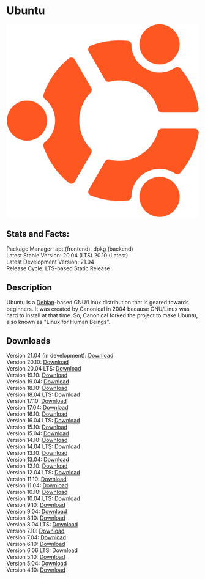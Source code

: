 # Ubuntu

![](icons/ubuntu.png)

## Stats and Facts:
Package Manager: apt (frontend), dpkg (backend)<br>
Latest Stable Version: 20.04 (LTS) 20.10 (Latest)<br>
Latest Development Version: 21.04<br>
Release Cycle: LTS-based Static Release<br>

## Description
Ubuntu is a [Debian](debian.md)-based GNU/Linux distribution that is geared towards beginners. It was created by Canonical in 2004 because GNU/Linux was hard to install at that time. So, Canonical forked the project to make Ubuntu, also known as "Linux for Human Beings".

## Downloads
Version 21.04 (in development): [Download](https://cdimage.ubuntu.com/daily-live/current/hirsute-desktop-amd64.iso)<br>
Version 20.10: [Download](https://releases.ubuntu.com/20.10/ubuntu-20.10-desktop-amd64.iso)<br>
Version 20.04 LTS: [Download](https://releases.ubuntu.com/20.04/ubuntu-20.04.2.0-desktop-amd64.iso)<br>
Version 19.10: [Download](http://old-releases.ubuntu.com/releases/eoan/ubuntu-19.10-desktop-amd64.iso)<br>
Version 19.04: [Download](http://old-releases.ubuntu.com/releases/disco/ubuntu-19.04-desktop-amd64.iso)<br>
Version 18.10: [Download](http://old-releases.ubuntu.com/releases/cosmic/ubuntu-18.10-desktop-amd64.iso)<br>
Version 18.04 LTS: [Download](http://old-releases.ubuntu.com/releases/bionic/ubuntu-18.04-desktop-amd64.iso)<br>
Version 17.10: [Download](http://old-releases.ubuntu.com/releases/artful/ubuntu-17.10-desktop-amd64.iso)<br>
Version 17.04: [Download](http://old-releases.ubuntu.com/releases/zesty/ubuntu-17.04-desktop-amd64.iso)<br>
Version 16.10: [Download](http://old-releases.ubuntu.com/releases/yakkety/ubuntu-16.10-desktop-amd64.iso)<br>
Version 16.04 LTS: [Download](http://old-releases.ubuntu.com/releases/xenial/ubuntu-16.04-desktop-amd64.iso)<br>
Version 15.10: [Download](http://old-releases.ubuntu.com/releases/wily/ubuntu-15.10-desktop-amd64.iso)<br>
Version 15.04: [Download](http://old-releases.ubuntu.com/releases/vivid/ubuntu-15.04-desktop-amd64.iso)<br>
Version 14.10: [Download](http://old-releases.ubuntu.com/releases/utopic/ubuntu-14.10-desktop-amd64.iso)<br>
Version 14.04 LTS: [Download](http://old-releases.ubuntu.com/releases/trusty/ubuntu-14.04-desktop-amd64.iso)<br>
Version 13.10: [Download](http://old-releases.ubuntu.com/releases/saucy/ubuntu-13.10-desktop-amd64.iso)<br>
Version 13.04: [Download](http://old-releases.ubuntu.com/releases/raring/ubuntu-13.04-desktop-amd64.iso)<br>
Version 12.10: [Download](http://old-releases.ubuntu.com/releases/quantal/ubuntu-12.10-desktop-amd64.iso)<br>
Version 12.04 LTS: [Download](http://old-releases.ubuntu.com/releases/precise/ubuntu-12.04-desktop-amd64.iso)<br>
Version 11.10: [Download](http://old-releases.ubuntu.com/releases/oneiric/ubuntu-11.10-alternate-i386.iso)<br>
Version 11.04: [Download](http://old-releases.ubuntu.com/releases/natty/ubuntu-11.04-desktop-amd64.iso)<br>
Version 10.10: [Download](http://old-releases.ubuntu.com/releases/maverick/ubuntu-10.10-desktop-amd64.iso)<br>
Version 10.04 LTS: [Download](http://old-releases.ubuntu.com/releases/lucid/ubuntu-10.04.1-desktop-amd64.iso)<br>
Version 9.10: [Download](http://old-releases.ubuntu.com/releases/karmic/ubuntu-9.10-server-amd64.iso)<br>
Version 9.04: [Download](http://old-releases.ubuntu.com/releases/jaunty/ubuntu-9.04-desktop-amd64.iso)<br>
Version 8.10: [Download](http://old-releases.ubuntu.com/releases/intrepid/ubuntu-8.10-alternate-amd64.iso)<br>
Version 8.04 LTS: [Download](http://old-releases.ubuntu.com/releases/hardy/ubuntu-8.04.4-desktop-amd64.iso)<br>
Version 7.10: [Download](http://old-releases.ubuntu.com/releases/gutsy/ubuntu-7.10-desktop-amd64.iso)<br>
Version 7.04: [Download](http://old-releases.ubuntu.com/releases/feisty/ubuntu-7.04-desktop-amd64.iso)<br>
Version 6.10: [Download](http://old-releases.ubuntu.com/releases/edgy/ubuntu-6.10-desktop-amd64.iso)<br>
Version 6.06 LTS: [Download](http://old-releases.ubuntu.com/releases/dapper/ubuntu-6.06.1-desktop-amd64.iso)<br>
Version 5.10: [Download](http://old-releases.ubuntu.com/releases/breezy/ubuntu-5.10-install-amd64.iso)<br>
Version 5.04: [Download](http://old-releases.ubuntu.com/releases/hoary/ubuntu-5.04-install-amd64.iso)<br>
Version 4.10: [Download](http://old-releases.ubuntu.com/releases/warty/warty-release-install-amd64.iso)
